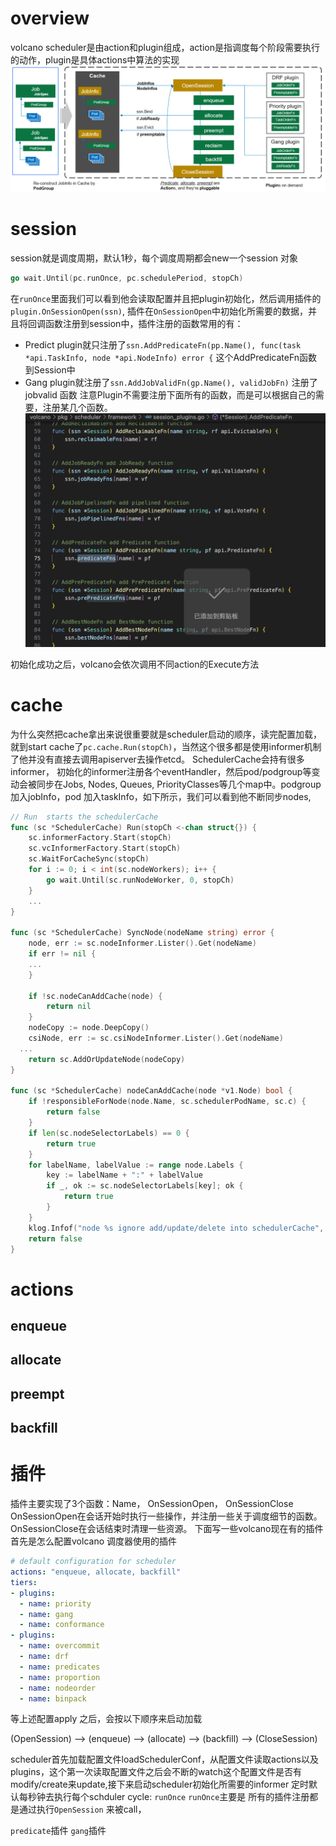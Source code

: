 
# overview
volcano scheduler是由action和plugin组成，action是指调度每个阶段需要执行的动作，plugin是具体actions中算法的实现
![](../images/volcano-scheduler-workflow.png)

# session
session就是调度周期，默认1秒，每个调度周期都会new一个session 对象
```go
go wait.Until(pc.runOnce, pc.schedulePeriod, stopCh)
```
在`runOnce`里面我们可以看到他会读取配置并且把plugin初始化，然后调用插件的`plugin.OnSessionOpen(ssn)`, 插件在`OnSessionOpen`中初始化所需要的数据，并且将回调函数注册到session中，插件注册的函数常用的有：

* Predict plugin就只注册了`ssn.AddPredicateFn(pp.Name(), func(task *api.TaskInfo, node *api.NodeInfo) error {` 这个AddPredicateFn函数到Session中
* Gang plugin就注册了`ssn.AddJobValidFn(gp.Name(), validJobFn)`  注册了jobvalid 函数
注意Plugin不需要注册下面所有的函数，而是可以根据自己的需要，注册某几个函数。
![](../images/volcano-scheduler-registerfn.png)

初始化成功之后，volcano会依次调用不同action的Execute方法

# cache
为什么突然把cache拿出来说很重要就是scheduler启动的顺序，读完配置加载，就到start cache了`pc.cache.Run(stopCh)`，当然这个很多都是使用informer机制了他并没有直接去调用apiserver去操作etcd。
SchedulerCache会持有很多informer， 初始化的informer注册各个eventHandler，然后pod/podgroup等变动会被同步在Jobs, Nodes, Queues, PriorityClasses等几个map中。podgroup加入jobInfo，pod 加入taskInfo，如下所示，我们可以看到他不断同步nodes,
```go
// Run  starts the schedulerCache
func (sc *SchedulerCache) Run(stopCh <-chan struct{}) {
	sc.informerFactory.Start(stopCh)
	sc.vcInformerFactory.Start(stopCh)
	sc.WaitForCacheSync(stopCh)
	for i := 0; i < int(sc.nodeWorkers); i++ {
		go wait.Until(sc.runNodeWorker, 0, stopCh)
	}
	...
}

func (sc *SchedulerCache) SyncNode(nodeName string) error {
	node, err := sc.nodeInformer.Lister().Get(nodeName)
	if err != nil {
    ...
	}

	if !sc.nodeCanAddCache(node) {
		return nil
	}
	nodeCopy := node.DeepCopy()
	csiNode, err := sc.csiNodeInformer.Lister().Get(nodeName)
  ...
	return sc.AddOrUpdateNode(nodeCopy)
}

func (sc *SchedulerCache) nodeCanAddCache(node *v1.Node) bool {
	if !responsibleForNode(node.Name, sc.schedulerPodName, sc.c) {
		return false
	}
	if len(sc.nodeSelectorLabels) == 0 {
		return true
	}
	for labelName, labelValue := range node.Labels {
		key := labelName + ":" + labelValue
		if _, ok := sc.nodeSelectorLabels[key]; ok {
			return true
		}
	}
	klog.Infof("node %s ignore add/update/delete into schedulerCache", node.Name)
	return false
}

```
# actions
## enqueue
## allocate
## preempt
## backfill

# 插件
插件主要实现了3个函数：Name， OnSessionOpen， OnSessionClose
OnSessionOpen在会话开始时执行一些操作，并注册一些关于调度细节的函数。
OnSessionClose在会话结束时清理一些资源。
下面写一些volcano现在有的插件
首先是怎么配置volcano 调度器使用的插件
```yaml
# default configuration for scheduler
actions: "enqueue, allocate, backfill"
tiers:
- plugins:
  - name: priority
  - name: gang
  - name: conformance
- plugins:
  - name: overcommit
  - name: drf
  - name: predicates
  - name: proportion
  - name: nodeorder
  - name: binpack
```

等上述配置apply 之后，会按以下顺序来启动加载

(OpenSession) --> (enqueue) --> (allocate) --> (backfill) --> (CloseSession)


scheduler首先加载配置文件loadSchedulerConf，从配置文件读取actions以及plugins，这个第一次读取配置文件之后会不断的watch这个配置文件是否有modify/create来update,接下来启动scheduler初始化所需要的informer
定时默认每秒钟去执行每个schduler cycle: `runOnce`
`runOnce`主要是
所有的插件注册都是通过执行`OpenSession` 来被call，

`predicate`插件
`gang`插件